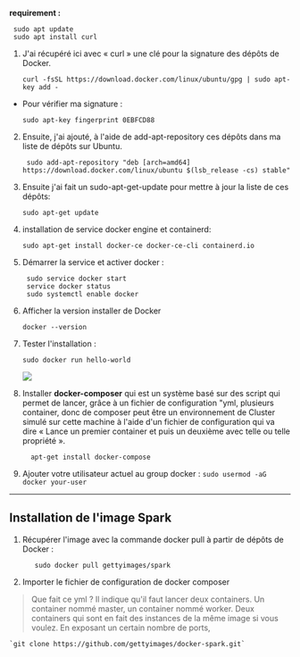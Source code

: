 
**requirement :**
>    
     sudo apt update
     sudo apt install curl

1.  J'ai récupéré ici avec « curl » une clé pour la signature des dépôts de Docker.
   
       `curl -fsSL https://download.docker.com/linux/ubuntu/gpg | sudo apt-key add -`
 
* Pour vérifier ma signature : 

     `sudo apt-key fingerprint 0EBFCD88`

2. Ensuite, j'ai ajouté, à l'aide de add-apt-repository ces dépôts dans ma liste de dépôts sur Ubuntu.

   ` sudo add-apt-repository "deb [arch=amd64] https://download.docker.com/linux/ubuntu $(lsb_release -cs) stable"`

3. Ensuite j'ai fait un sudo-apt-get-update pour mettre à jour la liste de ces dépôts:

    `sudo apt-get update`
4. installation de service docker engine et containerd:
   
   `sudo apt-get install docker-ce docker-ce-cli containerd.io`

5. Démarrer la service et activer docker : 
   ``` 
    sudo service docker start
    service docker status
    sudo systemctl enable docker
   ```
6.  Afficher la version installer de Docker 

    `docker --version`
7. Tester l'installation :

    `sudo docker run hello-world`

    ![](https://github.com/hebabaze/pic/blob/master/dock.PNG)

8.  Installer **docker-composer** qui est un système basé sur des script qui permet de lancer, grâce à un fichier de configuration "yml, plusieurs container, donc de composer peut être un environnement de Cluster simulé sur cette machine à l'aide d'un fichier de configuration qui va dire « Lance un premier container et puis un deuxième avec telle ou telle propriété ». 

    `   apt-get install docker-compose `
9.  Ajouter votre utilisateur actuel au group docker :
    `sudo usermod -aG docker your-user`
***

## Installation de l'image Spark 
1.  Récupérer l'image avec la commande docker pull à partir de dépôts de Docker :

    `   sudo docker pull gettyimages/spark`
2.  Importer le fichier de configuration de docker composer 
>  Que fait ce yml ? Il indique qu'il faut lancer deux containers. Un container nommé master, un container nommé worker. Deux containers qui sont en fait des instances de la même image si vous voulez. En exposant un certain nombre de ports, 

    `git clone https://github.com/gettyimages/docker-spark.git`










